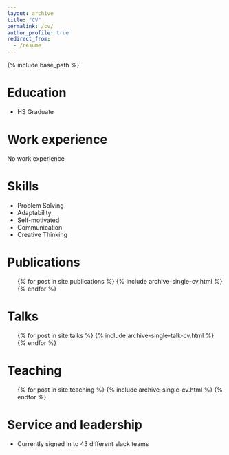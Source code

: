 ```yaml
---
layout: archive
title: "CV"
permalink: /cv/
author_profile: true
redirect_from:
  - /resume
---
```


{% include base_path %}

Education
======
* HS Graduate

Work experience
======
No work experience

Skills
======
* Problem Solving
* Adaptability
* Self-motivated
* Communication
* Creative Thinking

Publications
======
  <ul>{% for post in site.publications %}
    {% include archive-single-cv.html %}
  {% endfor %}</ul>
  
Talks
======
  <ul>{% for post in site.talks %}
    {% include archive-single-talk-cv.html %}
  {% endfor %}</ul>
  
Teaching
======
  <ul>{% for post in site.teaching %}
    {% include archive-single-cv.html %}
  {% endfor %}</ul>
  
Service and leadership
======
* Currently signed in to 43 different slack teams
